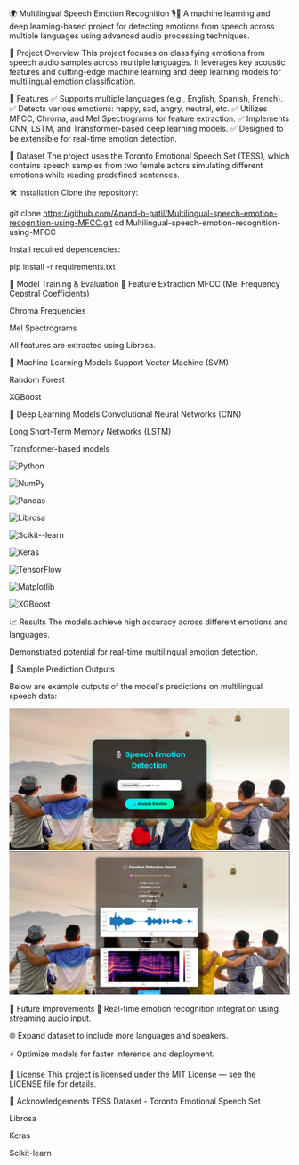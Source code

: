 🌍 Multilingual Speech Emotion Recognition 🎙️🧠
A machine learning and deep learning-based project for detecting emotions from speech across multiple languages using advanced audio processing techniques.

📌 Project Overview
This project focuses on classifying emotions from speech audio samples across multiple languages. It leverages key acoustic features and cutting-edge machine learning and deep learning models for multilingual emotion classification.

🚀 Features
✅ Supports multiple languages (e.g., English, Spanish, French).
✅ Detects various emotions: happy, sad, angry, neutral, etc.
✅ Utilizes MFCC, Chroma, and Mel Spectrograms for feature extraction.
✅ Implements CNN, LSTM, and Transformer-based deep learning models.
✅ Designed to be extensible for real-time emotion detection.

📂 Dataset
The project uses the Toronto Emotional Speech Set (TESS), which contains speech samples from two female actors simulating different emotions while reading predefined sentences.

🛠️ Installation
Clone the repository:

git clone https://github.com/Anand-b-patil/Multilingual-speech-emotion-recognition-using-MFCC.git
cd Multilingual-speech-emotion-recognition-using-MFCC

Install required dependencies:

pip install -r requirements.txt

🧪 Model Training & Evaluation
🎼 Feature Extraction
MFCC (Mel Frequency Cepstral Coefficients)

Chroma Frequencies

Mel Spectrograms

All features are extracted using Librosa.

🧠 Machine Learning Models
Support Vector Machine (SVM)

Random Forest

XGBoost

🤖 Deep Learning Models
Convolutional Neural Networks (CNN)

Long Short-Term Memory Networks (LSTM)

Transformer-based models

![Python](https://img.shields.io/badge/Python-3.8%2B-blue.svg)

![NumPy](https://img.shields.io/badge/NumPy-1.24+-orange)

![Pandas](https://img.shields.io/badge/Pandas-1.5+-blue)

![Librosa](https://img.shields.io/badge/Librosa-0.10+-brightgreen)

![Scikit--learn](https://img.shields.io/badge/scikit--learn-1.2+-yellow)

![Keras](https://img.shields.io/badge/Keras-2.x-red)

![TensorFlow](https://img.shields.io/badge/TensorFlow-2.x-orange)

![Matplotlib](https://img.shields.io/badge/Matplotlib-3.x-green)

![XGBoost](https://img.shields.io/badge/XGBoost-1.7+-lightgrey)

📈 Results
The models achieve high accuracy across different emotions and languages.

Demonstrated potential for real-time multilingual emotion detection.

🎯 Sample Prediction Outputs

Below are example outputs of the model's predictions on multilingual speech data:

<div align="center">
  <img src="static/home_page.png" alt="Prediction 1" />
</div>

<div align="center">
  <img src="static/result_page.png" alt="Prediction 2 " />
</div>


🚧 Future Improvements
🔄 Real-time emotion recognition integration using streaming audio input.

🌐 Expand dataset to include more languages and speakers.

⚡ Optimize models for faster inference and deployment.

📜 License
This project is licensed under the MIT License — see the LICENSE file for details.

🙌 Acknowledgements
TESS Dataset - Toronto Emotional Speech Set

Librosa

Keras

Scikit-learn

